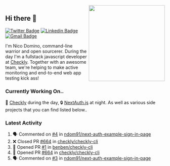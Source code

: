 <img align="right" src="https://user-images.githubusercontent.com/7415984/172472491-91b16eac-fa22-4ecf-92df-d687139fd1f9.gif" width="240" />

## Hi there 👋

[![Twitter Badge](https://img.shields.io/badge/-@ndom91-1ca0f1?style=flat-square&labelColor=1ca0f1&logo=twitter&logoColor=white&link=https://twitter.com/ndom91)](https://twitter.com/ndom91) [![Linkedin Badge](https://img.shields.io/badge/-ndom91-blue?style=flat-square&logo=Linkedin&logoColor=white&link=https://www.linkedin.com/in/ndom91/)](https://www.linkedin.com/in/ndom91/) [![Gmail Badge](https://img.shields.io/badge/-yo@ndo.dev-c14438?style=flat-square&logo=mail.ru&logoColor=white&link=mailto:yo@ndo.dev)](mailto:yo@ndo.dev)

I'm Nico Domino, command-line warrior and open sourcerer. During the day I'm a fullstack javascript developer at [Checkly](https://checklyhq.com). Together with an awesome team, we're helping to make active monitoring and end-to-end web app testing kick ass!

### Currently Working On..

🦝 [Checkly](https://checklyhq.com) during the day, 🔒 [NextAuth.js](https://github.com/nextauthjs/next-auth) at night. As well as various side projects that you can find listed below..

<!--START_SECTION_PROFILE_VIEWS:readme-info-->
<!--END_SECTION_PROFILE_VIEWS:readme-info-->

<!--START_SECTION_DAILY_COMMIT:readme-info-->
<!--END_SECTION_DAILY_COMMIT:readme-info-->

<!--START_SECTION_WEEKLY_COMMIT:readme-info-->
<!--END_SECTION_WEEKLY_COMMIT:readme-info-->

### Latest Activity

<!--START_SECTION:activity-->
1. 🗣 Commented on [#4](https://github.com/ndom91/next-auth-example-sign-in-page/issues/4) in [ndom91/next-auth-example-sign-in-page](https://github.com/ndom91/next-auth-example-sign-in-page)
2. ❌ Closed PR [#664](https://github.com/checkly/checkly-cli/pull/664) in [checkly/checkly-cli](https://github.com/checkly/checkly-cli)
3. 💪 Opened PR [#1](https://github.com/benben/checkly-cli/pull/1) in [benben/checkly-cli](https://github.com/benben/checkly-cli)
4. 💪 Opened PR [#664](https://github.com/checkly/checkly-cli/pull/664) in [checkly/checkly-cli](https://github.com/checkly/checkly-cli)
5. 🗣 Commented on [#3](https://github.com/ndom91/next-auth-example-sign-in-page/issues/3) in [ndom91/next-auth-example-sign-in-page](https://github.com/ndom91/next-auth-example-sign-in-page)
<!--END_SECTION:activity-->
